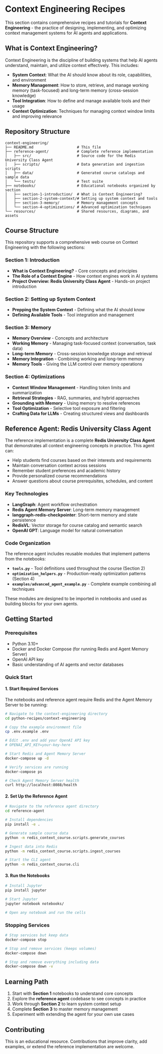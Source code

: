 # Context Engineering Recipes

This section contains comprehensive recipes and tutorials for **Context Engineering** - the practice of designing, implementing, and optimizing context management systems for AI agents and applications.

## What is Context Engineering?

Context Engineering is the discipline of building systems that help AI agents understand, maintain, and utilize context effectively. This includes:

- **System Context**: What the AI should know about its role, capabilities, and environment
- **Memory Management**: How to store, retrieve, and manage working memory (task-focused) and long-term memory (cross-session knowledge)
- **Tool Integration**: How to define and manage available tools and their usage
- **Context Optimization**: Techniques for managing context window limits and improving relevance

## Repository Structure

```
context-engineering/
├── README.md                    # This file
├── reference-agent/             # Complete reference implementation
│   ├── src/                     # Source code for the Redis University Class Agent
│   ├── scripts/                 # Data generation and ingestion scripts
│   ├── data/                    # Generated course catalogs and sample data
│   └── tests/                   # Test suite
├── notebooks/                   # Educational notebooks organized by section
│   ├── section-1-introduction/  # What is Context Engineering?
│   ├── section-2-system-context/# Setting up system context and tools
│   ├── section-3-memory/        # Memory management concepts
│   └── section-4-optimizations/ # Advanced optimization techniques
└── resources/                   # Shared resources, diagrams, and assets
```

## Course Structure

This repository supports a comprehensive web course on Context Engineering with the following sections:

### Section 1: Introduction
- **What is Context Engineering?** - Core concepts and principles
- **The Role of a Context Engine** - How context engines work in AI systems
- **Project Overview: Redis University Class Agent** - Hands-on project introduction

### Section 2: Setting up System Context
- **Prepping the System Context** - Defining what the AI should know
- **Defining Available Tools** - Tool integration and management

### Section 3: Memory
- **Memory Overview** - Concepts and architecture
- **Working Memory** - Managing task-focused context (conversation, task data)
- **Long-term Memory** - Cross-session knowledge storage and retrieval
- **Memory Integration** - Combining working and long-term memory
- **Memory Tools** - Giving the LLM control over memory operations

### Section 4: Optimizations
- **Context Window Management** - Handling token limits and summarization
- **Retrieval Strategies** - RAG, summaries, and hybrid approaches
- **Grounding with Memory** - Using memory to resolve references
- **Tool Optimization** - Selective tool exposure and filtering
- **Crafting Data for LLMs** - Creating structured views and dashboards

## Reference Agent: Redis University Class Agent

The reference implementation is a complete **Redis University Class Agent** that demonstrates all context engineering concepts in practice. This agent can:

- Help students find courses based on their interests and requirements
- Maintain conversation context across sessions
- Remember student preferences and academic history
- Provide personalized course recommendations
- Answer questions about course prerequisites, schedules, and content

### Key Technologies

- **LangGraph**: Agent workflow orchestration
- **Redis Agent Memory Server**: Long-term memory management
- **langgraph-redis-checkpointer**: Short-term memory and state persistence
- **RedisVL**: Vector storage for course catalog and semantic search
- **OpenAI GPT**: Language model for natural conversation

### Code Organization

The reference agent includes reusable modules that implement patterns from the notebooks:

- **`tools.py`** - Tool definitions used throughout the course (Section 2)
- **`optimization_helpers.py`** - Production-ready optimization patterns (Section 4)
- **`examples/advanced_agent_example.py`** - Complete example combining all techniques

These modules are designed to be imported in notebooks and used as building blocks for your own agents.

## Getting Started

### Prerequisites

- Python 3.10+
- Docker and Docker Compose (for running Redis and Agent Memory Server)
- OpenAI API key
- Basic understanding of AI agents and vector databases

### Quick Start

#### 1. Start Required Services

The notebooks and reference agent require Redis and the Agent Memory Server to be running:

```bash
# Navigate to the context-engineering directory
cd python-recipes/context-engineering

# Copy the example environment file
cp .env.example .env

# Edit .env and add your OpenAI API key
# OPENAI_API_KEY=your-key-here

# Start Redis and Agent Memory Server
docker-compose up -d

# Verify services are running
docker-compose ps

# Check Agent Memory Server health
curl http://localhost:8088/health
```

#### 2. Set Up the Reference Agent

```bash
# Navigate to the reference agent directory
cd reference-agent

# Install dependencies
pip install -e .

# Generate sample course data
python -m redis_context_course.scripts.generate_courses

# Ingest data into Redis
python -m redis_context_course.scripts.ingest_courses

# Start the CLI agent
python -m redis_context_course.cli
```

#### 3. Run the Notebooks

```bash
# Install Jupyter
pip install jupyter

# Start Jupyter
jupyter notebook notebooks/

# Open any notebook and run the cells
```

### Stopping Services

```bash
# Stop services but keep data
docker-compose stop

# Stop and remove services (keeps volumes)
docker-compose down

# Stop and remove everything including data
docker-compose down -v
```

## Learning Path

1. Start with **Section 1** notebooks to understand core concepts
2. Explore the **reference agent** codebase to see concepts in practice
3. Work through **Section 2** to learn system context setup
4. Complete **Section 3** to master memory management
5. Experiment with extending the agent for your own use cases

## Contributing

This is an educational resource. Contributions that improve clarity, add examples, or extend the reference implementation are welcome.
